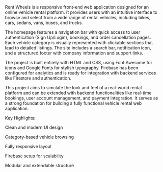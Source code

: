 Rent Wheels is a responsive front-end web application designed for an online vehicle rental platform. It provides users with an intuitive interface to browse and select from a wide range of rental vehicles, including bikes, cars, sedans, vans, buses, and trucks.

The homepage features a navigation bar with quick access to user authentication (Sign Up/Login), bookings, and order cancellation pages. Each vehicle category is visually represented with clickable sections that lead to detailed listings. The site includes a search bar, notification icon, and a structured footer with company information and support links.

The project is built entirely with HTML and CSS, using Font Awesome for icons and Google Fonts for stylish typography. Firebase has been configured for analytics and is ready for integration with backend services like Firestore and authentication.

This project aims to simulate the look and feel of a real-world rental platform and can be extended with backend functionalities like real-time bookings, user account management, and payment integration. It serves as a strong foundation for building a fully functional vehicle rental web application.

Key Highlights:

Clean and modern UI design

Category-based vehicle browsing

Fully responsive layout

Firebase setup for scalability

Modular and extendable structure

